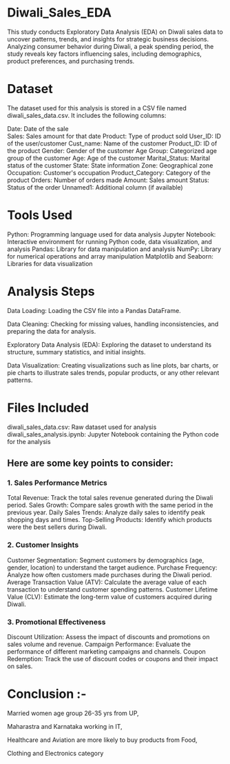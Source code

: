 # Diwali_Sales_EDA
This study conducts Exploratory Data Analysis (EDA) on Diwali sales data to uncover patterns, trends, and insights for strategic business decisions. Analyzing consumer behavior during Diwali, a peak spending period, the study reveals key factors influencing sales, including demographics, product preferences, and purchasing trends.

# Dataset
The dataset used for this analysis is stored in a CSV file named diwali_sales_data.csv. It includes the following columns:

Date: Date of the sale <br>
Sales: Sales amount for that date
Product: Type of product sold
User_ID: ID of the user/customer
Cust_name: Name of the customer
Product_ID: ID of the product
Gender: Gender of the customer
Age Group: Categorized age group of the customer
Age: Age of the customer
Marital_Status: Marital status of the customer
State: State information
Zone: Geographical zone
Occupation: Customer's occupation
Product_Category: Category of the product
Orders: Number of orders made
Amount: Sales amount
Status: Status of the order
Unnamed1: Additional column (if available)

# Tools Used
Python: Programming language used for data analysis
Jupyter Notebook: Interactive environment for running Python code, data visualization, and analysis
Pandas: Library for data manipulation and analysis
NumPy: Library for numerical operations and array manipulation
Matplotlib and Seaborn: Libraries for data visualization

# Analysis Steps
Data Loading: Loading the CSV file into a Pandas DataFrame.

Data Cleaning: Checking for missing values, handling inconsistencies, and preparing the data for analysis.

Exploratory Data Analysis (EDA): Exploring the dataset to understand its structure, summary statistics, and initial insights.

Data Visualization: Creating visualizations such as line plots, bar charts, or pie charts to illustrate sales trends, popular products, or any other relevant patterns.

# Files Included
diwali_sales_data.csv: Raw dataset used for analysis
diwali_sales_analysis.ipynb: Jupyter Notebook containing the Python code for the analysis

## Here are some key points to consider:

### 1. Sales Performance Metrics
Total Revenue: Track the total sales revenue generated during the Diwali period.
Sales Growth: Compare sales growth with the same period in the previous year.
Daily Sales Trends: Analyze daily sales to identify peak shopping days and times.
Top-Selling Products: Identify which products were the best sellers during Diwali.

### 2. Customer Insights
Customer Segmentation: Segment customers by demographics (age, gender, location) to understand the target audience.
Purchase Frequency: Analyze how often customers made purchases during the Diwali period.
Average Transaction Value (ATV): Calculate the average value of each transaction to understand customer spending patterns.
Customer Lifetime Value (CLV): Estimate the long-term value of customers acquired during Diwali.

### 3. Promotional Effectiveness
Discount Utilization: Assess the impact of discounts and promotions on sales volume and revenue.
Campaign Performance: Evaluate the performance of different marketing campaigns and channels.
Coupon Redemption: Track the use of discount codes or coupons and their impact on sales.

# Conclusion :-
Married women age group 26-35 yrs from UP,

Maharastra and Karnataka working in IT,

Healthcare and Aviation are more likely to buy products from Food,

Clothing and Electronics category




